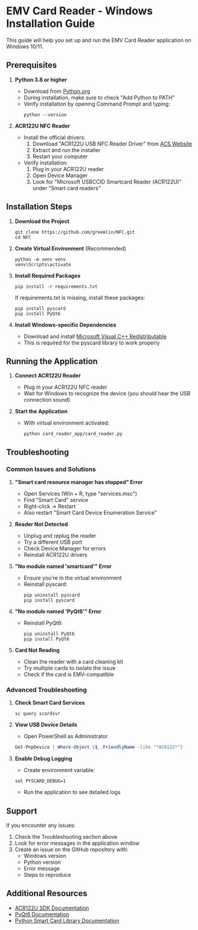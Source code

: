 # EMV Card Reader - Windows Installation Guide

This guide will help you set up and run the EMV Card Reader application on Windows 10/11.

## Prerequisites

1. **Python 3.8 or higher**
   - Download from [Python.org](https://www.python.org/downloads/)
   - During installation, make sure to check "Add Python to PATH"
   - Verify installation by opening Command Prompt and typing:
     ```
     python --version
     ```

2. **ACR122U NFC Reader**
   - Install the official drivers:
     1. Download "ACR122U USB NFC Reader Driver" from [ACS Website](https://www.acs.com.hk/en/driver/3/acr122u-usb-nfc-reader/)
     2. Extract and run the installer
     3. Restart your computer
   - Verify installation:
     1. Plug in your ACR122U reader
     2. Open Device Manager
     3. Look for "Microsoft USBCCID Smartcard Reader (ACR122U)" under "Smart card readers"

## Installation Steps

1. **Download the Project**
   ```
   git clone https://github.com/greemlin/NFC.git
   cd NFC
   ```

2. **Create Virtual Environment** (Recommended)
   ```
   python -m venv venv
   venv\Scripts\activate
   ```

3. **Install Required Packages**
   ```
   pip install -r requirements.txt
   ```
   If requirements.txt is missing, install these packages:
   ```
   pip install pyscard
   pip install PyQt6
   ```

4. **Install Windows-specific Dependencies**
   - Download and install [Microsoft Visual C++ Redistributable](https://aka.ms/vs/17/release/vc_redist.x64.exe)
   - This is required for the pyscard library to work properly

## Running the Application

1. **Connect ACR122U Reader**
   - Plug in your ACR122U NFC reader
   - Wait for Windows to recognize the device (you should hear the USB connection sound)

2. **Start the Application**
   - With virtual environment activated:
     ```
     python card_reader_app/card_reader.py
     ```

## Troubleshooting

### Common Issues and Solutions

1. **"Smart card resource manager has stopped" Error**
   - Open Services (Win + R, type "services.msc")
   - Find "Smart Card" service
   - Right-click → Restart
   - Also restart "Smart Card Device Enumeration Service"

2. **Reader Not Detected**
   - Unplug and replug the reader
   - Try a different USB port
   - Check Device Manager for errors
   - Reinstall ACR122U drivers

3. **"No module named 'smartcard'" Error**
   - Ensure you're in the virtual environment
   - Reinstall pyscard:
     ```
     pip uninstall pyscard
     pip install pyscard
     ```

4. **"No module named 'PyQt6'" Error**
   - Reinstall PyQt6:
     ```
     pip uninstall PyQt6
     pip install PyQt6
     ```

5. **Card Not Reading**
   - Clean the reader with a card cleaning kit
   - Try multiple cards to isolate the issue
   - Check if the card is EMV-compatible

### Advanced Troubleshooting

1. **Check Smart Card Services**
   ```
   sc query scardsvr
   ```

2. **View USB Device Details**
   - Open PowerShell as Administrator
   ```powershell
   Get-PnpDevice | Where-Object {$_.FriendlyName -like "*ACR122*"}
   ```

3. **Enable Debug Logging**
   - Create environment variable:
   ```
   set PYSCARD_DEBUG=1
   ```
   - Run the application to see detailed logs

## Support

If you encounter any issues:
1. Check the Troubleshooting section above
2. Look for error messages in the application window
3. Create an issue on the GitHub repository with:
   - Windows version
   - Python version
   - Error message
   - Steps to reproduce

## Additional Resources

- [ACR122U SDK Documentation](https://www.acs.com.hk/download-manual/419/API-ACR122U-2.04.pdf)
- [PyQt6 Documentation](https://www.riverbankcomputing.com/static/Docs/PyQt6/)
- [Python Smart Card Library Documentation](https://pyscard.sourceforge.io/user-guide.html)
